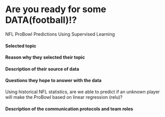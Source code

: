 # Are you ready for some DATA(football)!?
NFL ProBowl Predictions Using Supervised Learning

#### Selected topic 

#### Reason why they selected their topic

#### Description of their source of data

#### Questions they hope to answer with the data
Using historical NFL statistics, are we able to predict if an unknown player will make the ProBowl based on linear regression (relu)?

#### Description of the communication protocols and team roles

